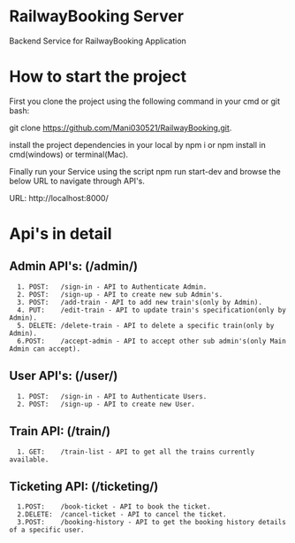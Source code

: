 # RailwayBooking Server
Backend Service for RailwayBooking Application

# How to start the project
First you clone the project using the following command in your cmd or git bash:

git clone https://github.com/Mani030521/RailwayBooking.git.

install the project dependencies in your local by npm i or npm install in cmd(windows) or terminal(Mac).

Finally run your Service using the script npm run start-dev and browse the below URL to navigate through API's.

URL: http://localhost:8000/

# Api's in detail

## Admin API's: (/admin/)
      1. POST:   /sign-in - API to Authenticate Admin.
      2. POST:   /sign-up - API to create new sub Admin's.
      3. POST:   /add-train - API to add new train's(only by Admin).
      4. PUT:    /edit-train - API to update train's specification(only by Admin).
      5. DELETE: /delete-train - API to delete a specific train(only by Admin).
      6.POST:    /accept-admin - API to accept other sub admin's(only Main Admin can accept).
    
## User API's:  (/user/)
      1. POST:   /sign-in - API to Authenticate Users.
      2. POST:   /sign-up - API to create new User.
      
## Train API:   (/train/)
      1. GET:    /train-list - API to get all the trains currently available.
      
## Ticketing API: (/ticketing/)
      1.POST:    /book-ticket - API to book the ticket.
      2.DELETE:  /cancel-ticket - API to cancel the ticket.
      3.POST:    /booking-history - API to get the booking history details of a specific user.  
      

    
